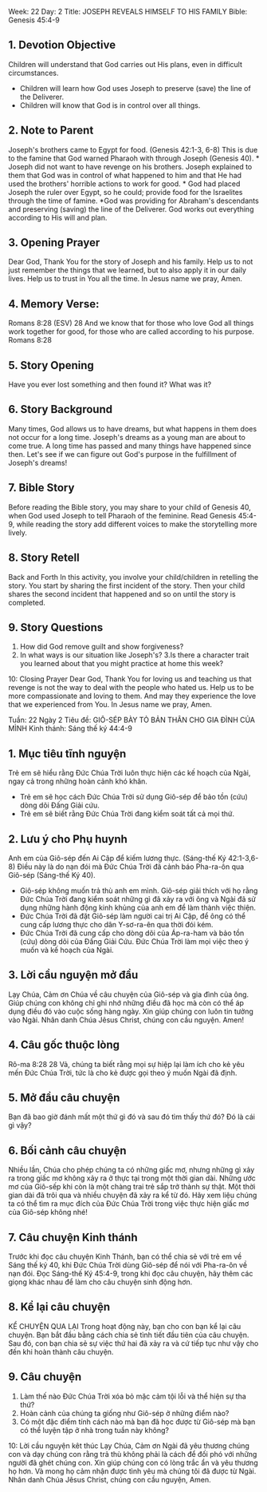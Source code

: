Week: 22
Day: 2
Title: JOSEPH REVEALS HIMSELF TO HIS FAMILY
Bible: Genesis 45:4-9
## 1. Devotion Objective
Children will understand that God carries out His plans, even in difficult circumstances.
- Children will learn how God uses Joseph to preserve (save) the line of the Deliverer.
- Children will know that God is in control over all things.

## 2. Note to Parent
Joseph's brothers came to Egypt for food. (Genesis 42:1-3, 6-8) This is due to the famine that God warned Pharaoh with through Joseph (Genesis 40). * Joseph did not want to have revenge on his brothers. Joseph explained to them that God was in control of what happened to him and that He had used the brothers' horrible actions to work for good. * God had placed Joseph the ruler over Egypt, so he could; provide food for the Israelites through the time of famine. *God was providing for Abraham's descendants and preserving (saving) the line of the Deliverer. God works out everything according to His will and plan.

## 3. Opening Prayer
Dear God, Thank You for the story of Joseph and his family. Help us to not just remember the things that we learned, but to also apply it in our daily lives. Help us to trust in You all the time. In Jesus name we pray, Amen.

## 4. Memory Verse:
Romans 8:28 (ESV) 28 And we know that for those who love God all things work together for good, for those who are called according to his purpose. Romans 8:28

## 5. Story Opening
Have you ever lost something and then found it? What was it?

## 6. Story Background
Many times, God allows us to have dreams, but what happens in them does not occur for a long time. Joseph's dreams as a young man are about to come true. A long time has passed and many things have happened since then. Let's see if we can figure out God's purpose in the fulfillment of Joseph's dreams!


## 7. Bible Story
 Before reading the Bible story, you may share to your child of Genesis 40, when God used Joseph to tell Pharaoh of the feminine. Read Genesis 45:4-9, while reading the story add different voices to make the storytelling more lively.

## 8. Story Retell
Back and Forth In this activity, you involve your child/children in retelling the story. You start by sharing the first incident of the story. Then your child shares the second incident that happened and so on until the story is completed.

## 9. Story Questions
1. How did God remove guilt and show forgiveness?
2. In what ways is our situation like Joseph's?
3.Is there a character trait you learned about that you might practice at home this week?

10: Closing Prayer
Dear God, Thank You for loving us and teaching us that revenge is not the way to deal with the people who hated us. Help us to be more compassionate and loving to them. And may they experience the love that we experienced from You. In Jesus name we pray, Amen.

Tuần: 22
Ngày 2
Tiêu đề: GIÔ-SÉP BÀY TỎ BẢN THÂN CHO GIA ĐÌNH CỦA MÌNH
Kinh thánh: Sáng thế ký 44:4-9

## 1. Mục tiêu tĩnh nguyện
Trẻ em sẽ hiểu rằng Đức Chúa Trời luôn thực hiện các kế hoạch của Ngài, ngay cả trong những hoàn cảnh khó khăn.
- Trẻ em sẽ học cách Đức Chúa Trời sử dụng Giô-sép để bảo tồn (cứu) dòng dõi Đấng Giải cứu.
- Trẻ em sẽ biết rằng Đức Chúa Trời đang kiểm soát tất cả mọi thứ.

## 2. Lưu ý cho Phụ huynh
Anh em của Giô-sép đến Ai Cập để kiếm lương thực. (Sáng-thế Ký 42:1-3,6-8) Điều này là do nạn đói mà Đức Chúa Trời đã cảnh báo Pha-ra-ôn qua Giô-sép (Sáng-thế Ký 40).
* Giô-sép không muốn trả thù anh em mình. Giô-sép giải thích với họ rằng Đức Chúa Trời đang kiểm soát những gì đã xảy ra với ông và Ngài đã sử dụng những hành động kinh khủng của anh em để làm thành việc thiện.
* Đức Chúa Trời đã đặt Giô-sép làm người cai trị Ai Cập, để ông có thể cung cấp lương thực cho dân Y-sơ-ra-ên qua thời đói kém.
* Đức Chúa Trời đã cung cấp cho dòng dõi của Áp-ra-ham và bảo tồn (cứu) dòng dõi của Đấng Giải Cứu. Đức Chúa Trời làm mọi việc theo ý muốn và kế hoạch của Ngài.


## 3. Lời cầu nguyện mở đầu
Lạy Chúa, Cảm ơn Chúa về câu chuyện của Giô-sép và gia đình của ông. Giúp chúng con không chỉ ghi nhớ những điều đã học mà còn có thể áp dụng điều đó vào cuộc sống hàng ngày. Xin giúp chúng con luôn tin tưởng vào Ngài. Nhân danh Chúa Jêsus Christ, chúng con cầu nguyện. Amen!


## 4. Câu gốc thuộc lòng
Rô-ma 8:28
28 Vả, chúng ta biết rằng mọi sự hiệp lại làm ích cho kẻ yêu mến Đức Chúa Trời, tức là cho kẻ được gọi theo ý muốn Ngài đã định.

## 5. Mở đầu câu chuyện
Bạn đã bao giờ đánh mất một thứ gì đó và sau đó tìm thấy thứ đó? Đó là cái gì vậy?

## 6. Bối cảnh câu chuyện
Nhiều lần, Chúa cho phép chúng ta có những giấc mơ, nhưng những gì xảy ra trong giấc mơ không xảy ra ở thực tại trong một thời gian dài. Những ước mơ của Giô-sếp khi còn là một chàng trai trẻ sắp trở thành sự thật. Một thời gian dài đã trôi qua và nhiều chuyện đã xảy ra kể từ đó. Hãy xem liệu chúng ta có thể tìm ra mục đích của Đức Chúa Trời trong việc thực hiện giấc mơ của Giô-sép không nhé!

## 7. Câu chuyện Kinh thánh
 Trước khi đọc câu chuyện Kinh Thánh, bạn có thể chia sẻ với trẻ em về Sáng thế ký 40, khi Đức Chúa Trời dùng Giô-sép để nói với Pha-ra-ôn về nạn đói. Đọc Sáng-thế Ký 45:4-9, trong khi đọc câu chuyện, hãy thêm các giọng khác nhau để làm cho câu chuyện sinh động hơn.

## 8. Kể lại câu chuyện
KỂ CHUYỆN QUA LẠI
 Trong hoạt động này, bạn cho con bạn kể lại câu chuyện. Bạn bắt đầu bằng cách chia sẻ tình tiết đầu tiên của câu chuyện. Sau đó, con bạn chia sẻ sự việc thứ hai đã xảy ra và cứ tiếp tục như vậy cho đến khi hoàn thành câu chuyện.

## 9. Câu chuyện
1. Làm thế nào Đức Chúa Trời xóa bỏ mặc cảm tội lỗi và thể hiện sự tha thứ?
2. Hoàn cảnh của chúng ta giống như Giô-sép ở những điểm nào?
3. Có một đặc điểm tính cách nào mà bạn đã học được từ Giô-sép mà bạn có thể luyện tập ở nhà trong tuần này không?

10: Lời cầu nguyện kêt thúc
Lạy Chúa, Cảm ơn Ngài đã yêu thương chúng con và dạy chúng con rằng trả thù không phải là cách để đối phó với những người đã ghét chúng con. Xin giúp chúng con có lòng trắc ẩn và yêu thương họ hơn. Và mong họ cảm nhận được tình yêu mà chúng tôi đã được từ Ngài. Nhân danh Chúa Jêsus Christ, chúng con cầu nguyện, Amen.
